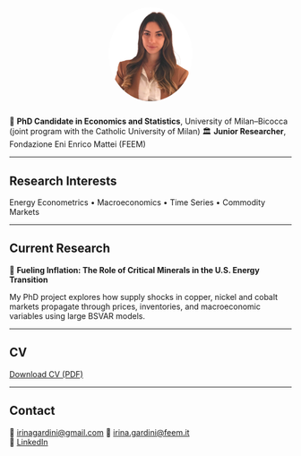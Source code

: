 
<p align="center">
  <img src="profile.png" style="width:150px;border-radius:50%;margin-bottom:10px">
</p>


📘 **PhD Candidate in Economics and Statistics**, University of Milan–Bicocca (joint program with the Catholic University of Milan)
🏛️ **Junior Researcher**, Fondazione Eni Enrico Mattei (FEEM)  

---

## Research Interests
Energy Econometrics • Macroeconomics • Time Series • Commodity Markets  

---

## Current Research
📄 **Fueling Inflation: The Role of Critical Minerals in the U.S. Energy Transition** 

  My PhD project explores how supply shocks in copper, nickel and cobalt markets propagate through prices, inventories, and    macroeconomic variables using large BSVAR models.

---

## CV
[Download CV (PDF)](CV_Irina_Gardini.pdf)

---

## Contact  
📧 irinagardini@gmail.com 
📧 irina.gardini@feem.it  
🔗 [LinkedIn](https://www.linkedin.com/in/irinagardini)
